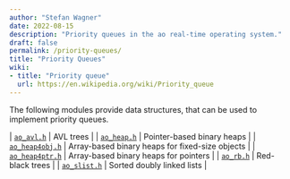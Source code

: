 ```yaml
---
author: "Stefan Wagner"
date: 2022-08-15
description: "Priority queues in the ao real-time operating system."
draft: false
permalink: /priority-queues/
title: "Priority Queues"
wiki:
- title: "Priority queue"
  url: https://en.wikipedia.org/wiki/Priority_queue
---
```


The following modules provide data structures, that can be used to implement priority queues.

| [`ao_avl.h`](ao/ao_avl.h.md) | AVL trees |
| [`ao_heap.h`](ao/ao_heap.h.md) | Pointer-based binary heaps |
| [`ao_heap4obj.h`](ao/ao_heap4obj.h.md) | Array-based binary heaps for fixed-size objects |
| [`ao_heap4ptr.h`](ao/ao_heap4ptr.h.md) | Array-based binary heaps for pointers |
| [`ao_rb.h`](ao/ao_rb.h.md) | Red-black trees |
| [`ao_slist.h`](ao/ao_slist.h.md) | Sorted doubly linked lists |
